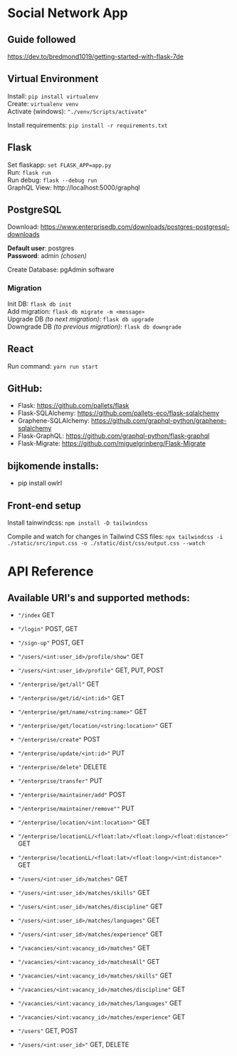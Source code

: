 # Social Network App

## Guide followed
https://dev.to/bredmond1019/getting-started-with-flask-7de

## Virtual Environment
Install: `pip install virtualenv`  
Create: `virtualenv venv`  
Activate (windows): `"./venv/Scripts/activate"`  
  
Install requirements: `pip install -r requirements.txt`

## Flask
Set flaskapp: `set FLASK_APP=app.py`  
Run: `flask run`  
Run debug: `flask --debug run`   
GraphQL View: http://localhost:5000/graphql

## PostgreSQL
Download: https://www.enterprisedb.com/downloads/postgres-postgresql-downloads  
  
**Default user**: postgres  
**Password**: admin *(chosen)*  

Create Database: pgAdmin software

### Migration
Init DB: `flask db init`  
Add migration: `flask db migrate -m <message>`  
Upgrade DB *(to next migration)*: `flask db upgrade`  
Downgrade DB *(to previous migration)*: `flask db downgrade`  

## React
Run command: `yarn run start`

## GitHub:
- Flask: https://github.com/pallets/flask
- Flask-SQLAlchemy: https://github.com/pallets-eco/flask-sqlalchemy  
- Graphene-SQLAlchemy: https://github.com/graphql-python/graphene-sqlalchemy  
- Flask-GraphQL: https://github.com/graphql-python/flask-graphql  
- Flask-Migrate: https://github.com/miguelgrinberg/Flask-Migrate

## bijkomende installs:
- pip install owlrl


## Front-end setup
Install tainwindcss: `npm install -D tailwindcss`

Compile and watch for changes in Tailwind CSS files: `npx tailwindcss -i ./static/src/input.css -o ./static/dist/css/output.css --watch`


# API Reference
## Available URI's and supported methods:
- `"/index` GET
- `"/login"` POST, GET
- `"/sign-up"` POST, GET
- `"/users/<int:user_id>/profile/show"` GET
- `"/users/<int:user_id>/profile"` GET, PUT, POST

- `"/enterprise/get/all"` GET
- `"/enterprise/get/id/<int:id>"` GET
- `"/enterprise/get/name/<string:name>"` GET
- `"/enterprise/get/location/<string:location>"` GET
- `"/enterprise/create"` POST
- `"/enterprise/update/<int:id>"` PUT
- `"/enterprise/delete"` DELETE
- `"/enterprise/transfer"` PUT
- `"/enterprise/maintainer/add"` POST
- `"/enterprise/maintainer/remove""` PUT
- `"/enterprise/location/<int:location>"` GET
- `"/enterprise/locationLL/<float:lat>/<float:long>/<float:distance>"` GET
- `"/enterprise/locationLL/<float:lat>/<float:long>/<int:distance>"` GET

- `"/users/<int:user_id>/matches"` GET
- `"/users/<int:user_id>/matches/skills"` GET
- `"/users/<int:user_id>/matches/discipline"` GET
- `"/users/<int:user_id>/matches/languages"` GET
- `"/users/<int:user_id>/matches/experience"` GET
- `"/vacancies/<int:vacancy_id>/matches"` GET
- `"/vacancies/<int:vacancy_id>/matchesAll"` GET
- `"/vacancies/<int:vacancy_id>/matches/skills"` GET
- `"/vacancies/<int:vacancy_id>/matches/discipline"` GET
- `"/vacancies/<int:vacancy_id>/matches/languages"` GET
- `"/vacancies/<int:vacancy_id>/matches/experience"` GET

- `"/users"` GET, POST
- `"/users/<int:user_id>"` GET, DELETE
